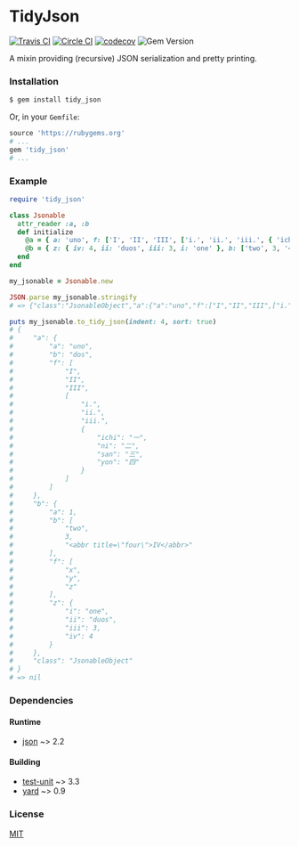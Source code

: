 # TidyJson

[![Travis CI][travis_build_status_badge]][travis_build_status]  [![Circle CI][cci_build_status_badge]][cci_build_status]  [![codecov][codecov_badge]][codecov_status]  ![Gem Version][gem_version_badge]

A mixin providing (recursive) JSON serialization and pretty printing.

### Installation

```bash
$ gem install tidy_json
```

Or, in your `Gemfile`:

```ruby
source 'https://rubygems.org'
# ...
gem 'tidy_json'
# ...
```

### Example

```ruby
require 'tidy_json'

class Jsonable
  attr_reader :a, :b
  def initialize
    @a = { a: 'uno', f: ['I', 'II', 'III', ['i.', 'ii.', 'iii.', { 'ichi': "\u{4e00}", 'ni': "\u{4e8c}", 'san': "\u{4e09}", 'yon': "\u{56db}" }]], b: 'dos' }
    @b = { z: { iv: 4, ii: 'duos', iii: 3, i: 'one' }, b: ['two', 3, '<abbr title="four">IV</abbr>'], a: 1, f: %w[x y z] }
  end
end

my_jsonable = Jsonable.new

JSON.parse my_jsonable.stringify
# => {"class":"JsonableObject","a":{"a":"uno","f":["I","II","III",["i.","ii.","iii.",{"ichi":"一","ni":"二","san":"三","yon":"四"}]],"b":"dos"},"b":{"z":{"iv":4,"ii":"duos","iii":3,"i":"one"},"b":["two",3,"<abbr title=\"four\">IV</abbr>"],"a":1,"f":["x","y","z"]}}

puts my_jsonable.to_tidy_json(indent: 4, sort: true)
# {
#     "a": {
#         "a": "uno",
#         "b": "dos",
#         "f": [
#             "I",
#             "II",
#             "III",
#             [
#                 "i.",
#                 "ii.",
#                 "iii.",
#                 {
#                     "ichi": "一",
#                     "ni": "二",
#                     "san": "三",
#                     "yon": "四"
#                 }
#             ]
#         ]
#     },
#     "b": {
#         "a": 1,
#         "b": [
#             "two",
#             3,
#             "<abbr title=\"four\">IV</abbr>"
#         ],
#         "f": [
#             "x",
#             "y",
#             "z"
#         ],
#         "z": {
#             "i": "one",
#             "ii": "duos",
#             "iii": 3,
#             "iv": 4
#         }
#     },
#     "class": "JsonableObject"
# }
# => nil
```

### Dependencies

#### Runtime
- [json](https://rubygems.org/gems/json) ~> 2.2

#### Building
- [test-unit](https://rubygems.org/gems/test-unit) ~> 3.3
- [yard](https://rubygems.org/gems/yard) ~> 0.9

### License
[MIT](https://opensource.org/licenses/MIT)


[travis_build_status]: https://travis-ci.com/rdipardo/tidy_json
[cci_build_status]: https://circleci.com/gh/rdipardo/tidy_json/tree/testing
[cci_build_status_badge]: https://circleci.com/gh/rdipardo/tidy_json.svg?style=svg
[travis_build_status_badge]: https://travis-ci.com/rdipardo/tidy_json.svg?branch=testing
[codecov_status]: https://codecov.io/gh/rdipardo/tidy_json
[codecov_badge]: https://codecov.io/gh/rdipardo/tidy_json/branch/testing/graph/badge.svg

[gem_version_badge]: https://img.shields.io/gem/v/tidy_json

